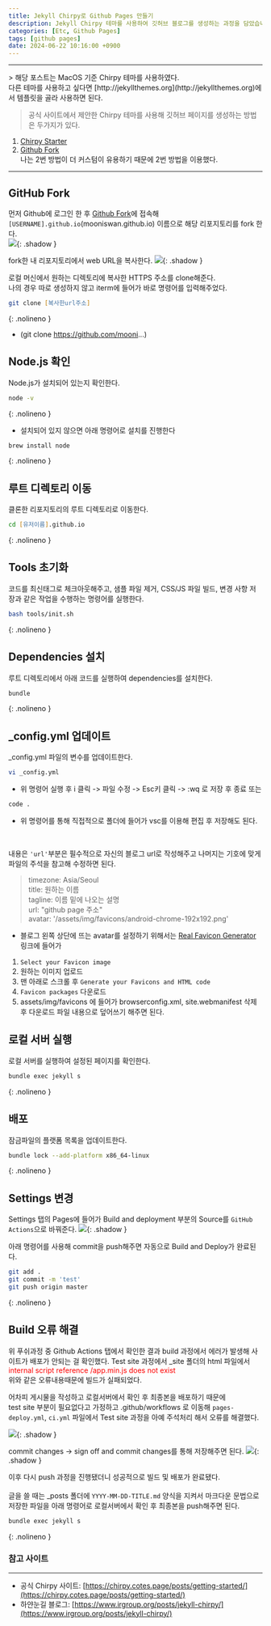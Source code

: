 ```yaml
---
title: Jekyll Chirpy로 Github Pages 만들기
description: Jekyll Chirpy 테마를 사용하여 깃허브 블로그를 생성하는 과정을 담았습니다.
categories: [Etc, Github Pages]
tags: [github pages]
date: 2024-06-22 10:16:00 +0900
---
```


<hr/>
> 해당 포스트는 MacOS 기준 Chirpy 테마를 사용하였다.<br/>
다른 테마를 사용하고 싶다면 [http://jekyllthemes.org](http://jekyllthemes.org)에서 템플릿을 골라 사용하면 된다.

> 공식 사이트에서 제안한 Chirpy 테마를 사용해 깃허브 페이지를 생성하는 방법은 두가지가 있다.
1. [Chirpy Starter](https://github.com/cotes2020/chirpy-starter)
2. [Github Fork](https://github.com/cotes2020/jekyll-theme-chirpy)<br/>
나는 2번 방법이 더 커스텀이 유용하기 때문에 2번 방법을 이용했다.
<hr/>

## GitHub Fork
먼저 Github에 로그인 한 후 [Github Fork](https://github.com/cotes2020/jekyll-theme-chirpy)에 접속해 `[USERNAME].github.io`(mooniswan.github.io) 이름으로 해당 리포지토리를 fork 한다.<br/>
![](/assets/img/fork.png){: .shadow }

fork한 내 리포지토리에서 web URL을 복사한다.
![](/assets/img/clone.png){: .shadow }

로컬 머신에서 원하는 디렉토리에 복사한 HTTPS 주소를 clone해준다.<br/>
나의 경우 따로 생성하지 않고 iterm에 들어가 바로 명령어를 입력해주었다.
```zsh
git clone [복사한url주소]
```
{: .nolineno }
- (git clone https://github.com/mooni...)

## Node.js 확인
Node.js가 설치되어 있는지 확인한다.
```zsh
node -v
```
{: .nolineno }

- 설치되어 있지 않으면 아래 명령어로 설치를 진행한다
```zsh
brew install node
```
{: .nolineno }

## 루트 디렉토리 이동
클론한 리포지토리의 루트 디렉토리로 이동한다.
```zsh
cd [유저이름].github.io
```
{: .nolineno }

## Tools 초기화
코드를 최신태그로 체크아웃해주고, 샘플 파일 제거, CSS/JS 파일 빌드, 변경 사항 저장과 같은 작업을 수행하는 명령어를 실행한다.
```zsh
bash tools/init.sh
```
{: .nolineno }

## Dependencies 설치
루트 디렉토리에서 아래 코드를 실행하여 dependencies를 설치한다.
```zsh
bundle
```
{: .nolineno }

## _config.yml 업데이트
_config.yml 파일의 변수를 업데이트한다.<br/>

```zsh
vi _config.yml
``` 
- 위 명령어 실행 후 i 클릭 -> 파일 수정 -> Esc키 클릭 -> :wq 로 저장 후 종료 또는 <br/>

```zsh
code .
``` 
- 위 명령어를 통해 직접적으로 폴더에 들어가 vsc를 이용해 편집 후 저장해도 된다.
<br/>

내용은 `'url'`부분은 필수적으로 자신의 블로그 url로 작성해주고 나머지는 기호에 맞게 파일의 주석을 참고해 수정하면 된다.

>timezone: Asia/Seoul<br/>
title: 원하는 이름<br/>
tagline: 이름 밑에 나오는 설명<br/>
url: "github page 주소"<br/>
avatar: '/assets/img/favicons/android-chrome-192x192.png'

- 블로그 왼쪽 상단에 뜨는 avatar를 설정하기 위해서는 [Real Favicon Generator](https://realfavicongenerator.net) 링크에 들어가 
1. `Select your Favicon image` 
2. 원하는 이미지 업로드
3. 맨 아래로 스크롤 후 `Generate your Favicons and HTML code`
4. `Favicon packages` 다운로드
4. assets/img/favicons 에 들어가 browserconfig.xml, site.webmanifest 삭제 후 다운로드 파일 내용으로 덮어쓰기 해주면 된다.

## 로컬 서버 실행
로컬 서버를 실행하여 설정된 페이지를 확인한다.
```zsh
bundle exec jekyll s
``` 
{: .nolineno }

## 배포
잠금파일의 플랫폼 목록을 업데이트한다.
```zsh
bundle lock --add-platform x86_64-linux
```
{: .nolineno }

## Settings 변경
Settings 탭의 Pages에 들어가 Build and deployment 부분의 Source를 `GitHub Actions`으로 바꿔준다.
![](/assets/img/source.png){: .shadow }

아래 명령어를 사용해 commit을 push해주면 자동으로 Build and Deploy가 완료된다.
```zsh
git add .
git commit -m 'test'
git push origin master
```
{: .nolineno }

## Build 오류 해결
위 푸쉬과정 중 Github Actions 탭에서 확인한 결과 build 과정에서 에러가 발생해 사이트가 배포가 안되는 걸 확인했다.
Test site 과정에서 _site 폴더의 html 파일에서<br/>
<span style="color:red"> internal script reference /app.min.js does not exist </span><br/>
위와 같은 오류내용때문에 빌드가 실패되었다.

어차피 게시물을 작성하고 로컬서버에서 확인 후 최종본을 배포하기 때문에 <br/>
test site 부분이 필요없다고 가정하고 .github/workflows 로 이동해 `pages-deploy.yml`, `ci.yml` 파일에서 Test site 과정을 아예 주석처리 해서 오류를 해결했다. 

![](/assets/img/img2.png){: .shadow }

commit changes -> sign off and commit changes를 통해 저장해주면 된다. 
![](/assets/img/img1.png){: .shadow }

이후 다시 push 과정을 진행됐더니 성공적으로 빌드 및 배포가 완료됐다.<br/><br/>
글을 쓸 때는 _posts 폴더에 `YYYY-MM-DD-TITLE.md` 양식을 지켜서 마크다운 문법으로 저장한 파일을 아래 명령어로 로컬서버에서 확인 후 최종본을 push해주면 된다.
```zsh
bundle exec jekyll s
``` 
{: .nolineno }

### 참고 사이트
***
* 공식 Chirpy 사이트: [https://chirpy.cotes.page/posts/getting-started/](https://chirpy.cotes.page/posts/getting-started/)
* 하얀눈길 블로그: [https://www.irgroup.org/posts/jekyll-chirpy/](https://www.irgroup.org/posts/jekyll-chirpy/)